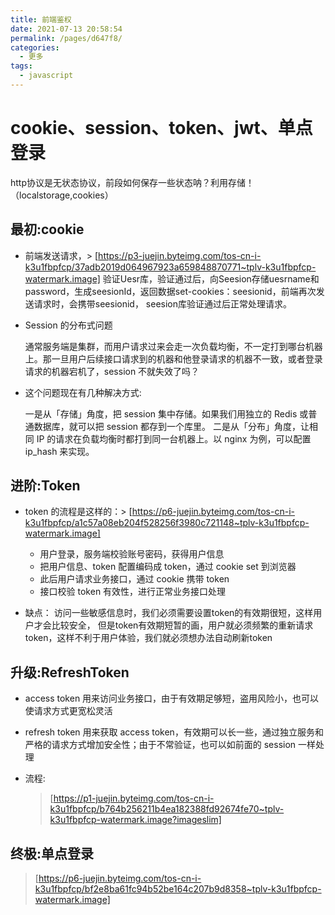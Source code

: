```yaml
---
title: 前端鉴权
date: 2021-07-13 20:58:54
permalink: /pages/d647f8/
categories:
  - 更多
tags:
  - javascript
---
```


# cookie、session、token、jwt、单点登录

http协议是无状态协议，前段如何保存一些状态呐？利用存储！（localstorage,cookies）

## 最初:cookie

* 前端发送请求，> [https://p3-juejin.byteimg.com/tos-cn-i-k3u1fbpfcp/37adb2019d064967923a659848870771~tplv-k3u1fbpfcp-watermark.image]
   验证Uesr库，验证通过后，向Seesion存储uesrname和password，生成seesionId，返回数据set-cookies：seesionid，前端再次发送请求时，会携带seesionid，
   seesion库验证通过后正常处理请求。

* Session 的分布式问题

   通常服务端是集群，而用户请求过来会走一次负载均衡，不一定打到哪台机器上。那一旦用户后续接口请求到的机器和他登录请求的机器不一致，或者登录请求的机器宕机了，session 不就失效了吗？

* 这个问题现在有几种解决方式:

  一是从「存储」角度，把 session 集中存储。如果我们用独立的 Redis 或普通数据库，就可以把 session 都存到一个库里。
  二是从「分布」角度，让相同 IP 的请求在负载均衡时都打到同一台机器上。以 nginx 为例，可以配置 ip_hash 来实现。

## 进阶:Token

* token 的流程是这样的：> [https://p6-juejin.byteimg.com/tos-cn-i-k3u1fbpfcp/a1c57a08eb204f528256f3980c721148~tplv-k3u1fbpfcp-watermark.image]

  * 用户登录，服务端校验账号密码，获得用户信息
  * 把用户信息、token 配置编码成 token，通过 cookie set 到浏览器
  * 此后用户请求业务接口，通过 cookie 携带 token
  * 接口校验 token 有效性，进行正常业务接口处理
* 缺点：
  访问一些敏感信息时，我们必须需要设置token的有效期很短，这样用户才会比较安全，
  但是token有效期短暂的画，用户就必须频繁的重新请求token，这样不利于用户体验，我们就必须想办法自动刷新token

## 升级:RefreshToken

* access token 用来访问业务接口，由于有效期足够短，盗用风险小，也可以使请求方式更宽松灵活

* refresh token 用来获取 access token，有效期可以长一些，通过独立服务和严格的请求方式增加安全性；由于不常验证，也可以如前面的 session 一样处理

* 流程:

  > [https://p1-juejin.byteimg.com/tos-cn-i-k3u1fbpfcp/b764b256211b4ea182388fd92674fe70~tplv-k3u1fbpfcp-watermark.image?imageslim]

## 终极:单点登录

> [https://p6-juejin.byteimg.com/tos-cn-i-k3u1fbpfcp/bf2e8ba61fc94b52be164c207b9d8358~tplv-k3u1fbpfcp-watermark.image]
